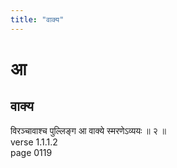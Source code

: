 ```yaml
---
title: "वाक्य"
---
```


# आ
## वाक्य
विरञ्चावाश्च पुल्लिङ्ग आ वाक्ये स्मरणेऽव्ययः ॥ २ ॥<BR>verse 1.1.1.2<BR>page 0119

